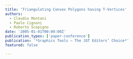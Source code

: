 ```yaml
---
title: 'Triangulating Convex Polygons having T-Vertices'
authors:
  - Claudio Montani
  - Paolo Cignoni
  - Roberto Scopigno
date: '2005-01-01T00:00:00Z'
publication_types: ['paper-conference']
publication: '*Graphics Tools – The JGT Editors’ Choice*'
featured: false

---
```

